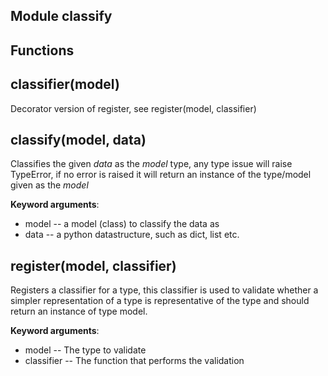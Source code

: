 Module classify
---------------

Functions
---------
## classifier(model)
Decorator version of register, see register(model, classifier)
## classify(model, data)
Classifies the given *data* as the *model* type, any type issue will raise
TypeError, if no error is raised it will return an instance of the
type/model given as the *model*

**Keyword arguments**:

* model -- a model (class) to classify the data as
* data -- a python datastructure, such as dict, list etc.
## register(model, classifier)
Registers a classifier for a type, this classifier is used to validate
whether a simpler representation of a type is representative of the type
and should return an instance of type model.

**Keyword arguments**:

* model -- The type to validate
* classifier -- The function that performs the validation
